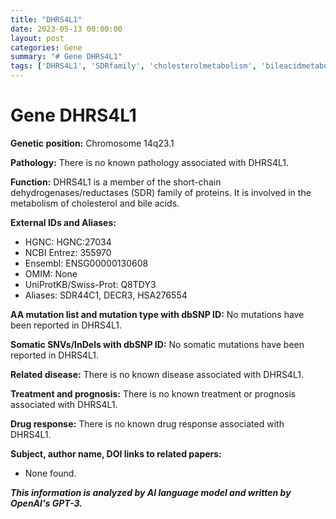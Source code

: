 ```yaml
---
title: "DHRS4L1"
date: 2023-05-13 00:00:00
layout: post
categories: Gene
summary: "# Gene DHRS4L1"
tags: ['DHRS4L1', 'SDRfamily', 'cholesterolmetabolism', 'bileacidmetabolism', 'genetics', 'genomics', 'mutations', 'disease']
---
```


# Gene DHRS4L1

**Genetic position:** Chromosome 14q23.1

**Pathology:** There is no known pathology associated with DHRS4L1.

**Function:** DHRS4L1 is a member of the short-chain dehydrogenases/reductases (SDR) family of proteins. It is involved in the metabolism of cholesterol and bile acids.

**External IDs and Aliases:**
- HGNC: HGNC:27034
- NCBI Entrez: 355970
- Ensembl: ENSG00000130608
- OMIM: None
- UniProtKB/Swiss-Prot: Q8TDY3
- Aliases: SDR44C1, DECR3, HSA276554 

**AA mutation list and mutation type with dbSNP ID:** No mutations have been reported in DHRS4L1.

**Somatic SNVs/InDels with dbSNP ID:** No somatic mutations have been reported in DHRS4L1.

**Related disease:** There is no known disease associated with DHRS4L1.

**Treatment and prognosis:** There is no known treatment or prognosis associated with DHRS4L1.

**Drug response:** There is no known drug response associated with DHRS4L1.

**Subject, author name, DOI links to related papers:**
- None found.

**_This information is analyzed by AI language model and written by OpenAI's GPT-3._**